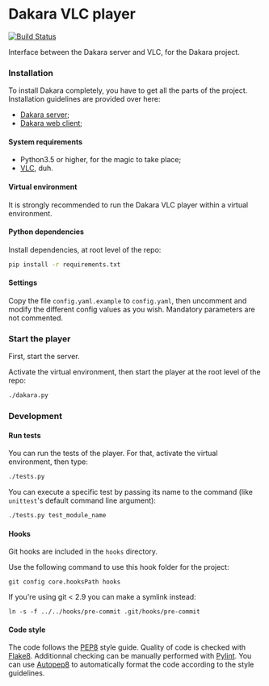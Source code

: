# Dakara VLC player

[![Build Status](https://travis-ci.org/DakaraProject/dakara-player-vlc.svg?branch=develop)](https://travis-ci.org/DakaraProject/dakara-player-vlc)

Interface between the Dakara server and VLC, for the Dakara project.

### Installation

To install Dakara completely, you have to get all the parts of the project.
Installation guidelines are provided over here:

* [Dakara server](https://github.com/Nadeflore/dakara-server/);
* [Dakara web client](https://github.com/Nadeflore/dakara-client-web/);

#### System requirements

* Python3.5 or higher, for the magic to take place;
* [VLC](https://www.videolan.org/vlc/), duh.

#### Virtual environment

It is strongly recommended to run the Dakara VLC player within a virtual environment.

#### Python dependencies

Install dependencies, at root level of the repo:

```sh
pip install -r requirements.txt
```

#### Settings

Copy the file `config.yaml.example` to `config.yaml`, then uncomment and modify the different config values as you wish.
Mandatory parameters are not commented. 

### Start the player

First, start the server.

Activate the virtual environment, then start the player at the root level of the repo:

```sh
./dakara.py
```

### Development

#### Run tests

You can run the tests of the player. For that, activate the virtual environment, then type:

```sh
./tests.py
```

You can execute a specific test by passing its name to the command (like `unittest`'s default command line argument):

```sh
./tests.py test_module_name
```

#### Hooks

Git hooks are included in the `hooks` directory.

Use the following command to use this hook folder for the project:

```
git config core.hooksPath hooks
```

If you're using git < 2.9 you can make a symlink instead:

```
ln -s -f ../../hooks/pre-commit .git/hooks/pre-commit
```

#### Code style

The code follows the [PEP8](https://www.python.org/dev/peps/pep-0008/) style guide.
Quality of code is checked with [Flake8](https://pypi.org/project/flake8/).
Additionnal checking can be manually performed with [Pylint](https://www.pylint.org/).
You can use [Autopep8](https://pypi.org/project/autopep8/) to automatically format the code according to the style guidelines.
